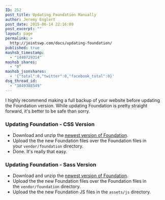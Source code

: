 ```yaml
---
ID: 252
post_title: Updating Foundation Manually
author: Jeremy Englert
post_date: 2015-06-14 22:16:09
post_excerpt: ""
layout: page
permalink: >
  http://jointswp.com/docs/updating-foundation/
published: true
mashsb_timestamp:
  - "1440729314"
mashsb_shares:
  - "0"
mashsb_jsonshares:
  - '{"total":0,"twitter":0,"facebook_total":0}'
dsq_thread_id:
  - "3849388549"
---
```

I highly recommend making a full backup of your website before updating the Foundation version. While updating Foundation is pretty straight forward, it's better to be safe than sorry.
<h3>Updating Foundation - CSS Version</h3>
<ul>
	<li>Download and unzip the <a href="http://foundation.zurb.com/sites/download/" target="_blank">newest version of Foundation</a>.</li>
	<li>Upload the the new Foundation files over the Foundation files in your <code>vendor/foundation</code> directory.</li>
	<li>Done. It's really that easy.</li>
</ul>
<h3>Updating Foundation - Sass Version</h3>
<ul>
	<li>Download and unzip the <a href="http://foundation.zurb.com/sites/download/" target="_blank">newest version of Foundation</a>.</li>
	<li>Upload the the new Foundation files over the Foundation files in the <code>vendor/foundation</code> directory.</li>
	<li>Upload the the new Foundation JS files in the <code>assets/js</code> directory.</li>
</ul>